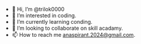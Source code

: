 - 👋 Hi, I’m @trilok0000
- 👀 I’m interested in coding.
- 🌱 I’m currently learning conding.
- 💞️ I’m looking to collaborate on skill acadamy.
- 📫 How to reach me anaspirant.2024@gmail.com.

<!---
trilok0000/trilok0000 is a ✨ special ✨ repository because its `README.md` (this file) appears on your GitHub profile.
You can click the Preview link to take a look at your changes.
--->
